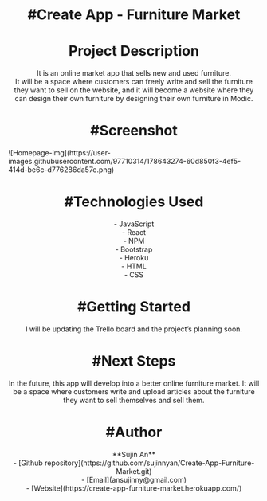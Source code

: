 <h1 align="center">#Create App - Furniture Market</h1>


<h1 align="center">Project Description</h1>
<p align="center">It is an online market app that sells new and used furniture.<br>
It will be a space where customers can freely write and sell the furniture they want to sell on the website, and it will become a website where they can design their own furniture by designing their own furniture in Modic.</p>

<h1 align="center">#Screenshot</h1>
![Homepage-img](https://user-images.githubusercontent.com/97710314/178643274-60d850f3-4ef5-414d-be6c-d776286da57e.png)


<h1 align="center">#Technologies Used</h1>
<p align="center">
- JavaScript<br>
- React<br>
- NPM<br>
- Bootstrap<br>
- Heroku<br>
- HTML<br>
- CSS<br>
</p>

<h1 align="center">#Getting Started</h1>
<p align="center">I will be updating the Trello board and the project’s planning soon.</p>


<h1 align="center">#Next Steps</h1>
<p align="center">In the future, this app will develop into a better online furniture market. It will be a space where customers write and upload articles about the furniture they want to sell themselves and sell them.</p>


<h1 align="center">#Author</h1>
<p align="center">
**Sujin An**<br>
- [Github repository](https://github.com/sujinnyan/Create-App-Furniture-Market.git)<br>
- [Email](ansujinny@gmail.com)<br>
- [Website](https://create-app-furniture-market.herokuapp.com/)
</p>
